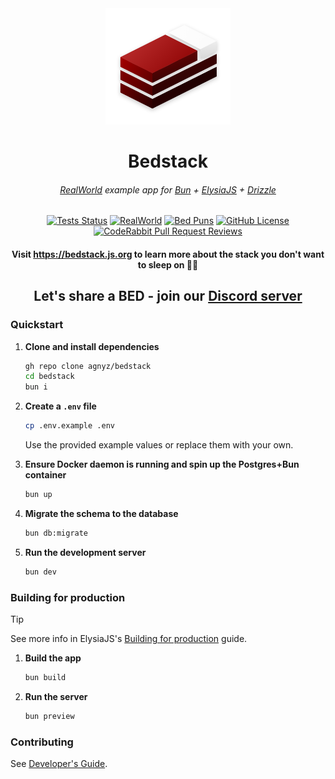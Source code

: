 <div align='center'>

<img src="docs/public/logo-mini.png" alt="Logo for Bedstack RealWorld example" width=200>
<h1>Bedstack</h1>

###### _[RealWorld](https://realworld-docs.netlify.app/) example app for [Bun](https://bun.sh/) + [ElysiaJS](https://elysiajs.com/) + [Drizzle](https://orm.drizzle.team/)_

[![Tests Status](https://github.com/agnyz/bedstack/actions/workflows/tests.yml/badge.svg?event=push&branch=main)](https://github.com/agnyz/bedstack/actions/workflows/tests.yml?query=branch%3Amain) [![RealWorld](https://img.shields.io/badge/RealWorld-compliant-success?labelColor=2f1c42)](https://github.com/gothinkster/realworld) [![Bed Puns](https://img.shields.io/badge/bed%20puns-welcome-limegreen)](https://discord.gg/PH4rBdTU) [![GitHub License](https://img.shields.io/github/license/agnyz/bedstack)](https://github.com/agnyz/bedstack/blob/main/LICENSE) [![CodeRabbit Pull Request Reviews](https://img.shields.io/coderabbit/prs/github/agnyz/bedstack?utm_source=oss&utm_medium=github&utm_campaign=agnyz%2Fbedstack&labelColor=171717&color=FF570A&link=https%3A%2F%2Fcoderabbit.ai&label=CodeRabbit+Reviews)](https://github.com/agnyz/bedstack/pulls) 

#### Visit https://bedstack.js.org to learn more about the stack you don't want to sleep on 🛌💤

## Let's share a BED - join our [Discord server](https://discord.gg/8UcP9QB5AV) 

</div>

### Quickstart

1. **Clone and install dependencies**

    ```sh
    gh repo clone agnyz/bedstack
    cd bedstack
    bun i
    ```

2. **Create a `.env` file**

    ```sh
    cp .env.example .env
    ```

    Use the provided example values or replace them with your own.

3. **Ensure Docker daemon is running and spin up the Postgres+Bun container**

    ```sh
    bun up
    ```
3. **Migrate the schema to the database**

    ```sh
    bun db:migrate
    ```

4. **Run the development server**

    ```sh
    bun dev
    ```

### Building for production

> [!TIP]
> See more info in ElysiaJS's [Building for production](https://elysiajs.com/tutorial.html#build-for-production) guide.

1. **Build the app**

    ```sh
    bun build
    ```

2. **Run the server**

    ```sh
    bun preview
    ```

### Contributing

See [Developer's Guide](CONTRIBUTING.md).
